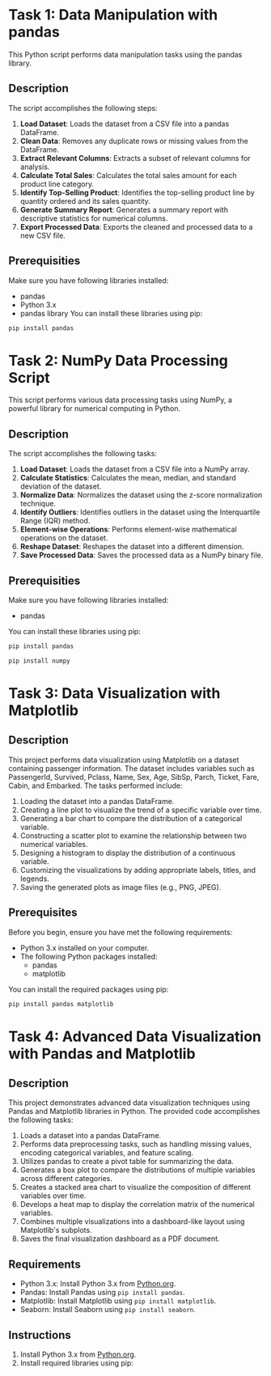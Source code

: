 # Task 1:  Data Manipulation with pandas 

This Python script performs data manipulation tasks using the pandas library.

## Description

The script accomplishes the following steps:

1. **Load Dataset**: Loads the dataset from a CSV file into a pandas DataFrame.
2. **Clean Data**: Removes any duplicate rows or missing values from the DataFrame.
3. **Extract Relevant Columns**: Extracts a subset of relevant columns for analysis.
4. **Calculate Total Sales**: Calculates the total sales amount for each product line category.
5. **Identify Top-Selling Product**: Identifies the top-selling product line by quantity ordered and its sales quantity.
6. **Generate Summary Report**: Generates a summary report with descriptive statistics for numerical columns.
7. **Export Processed Data**: Exports the cleaned and processed data to a new CSV file.


## Prerequisities
Make sure you have following libraries installed:

- pandas
- Python 3.x
- pandas library
You can install these libraries using pip:

```bash
pip install pandas
```

  

# Task 2:  NumPy Data Processing Script

This script performs various data processing tasks using NumPy, a powerful library for numerical computing in Python.

## Description

The script accomplishes the following tasks:

1. **Load Dataset**: Loads the dataset from a CSV file into a NumPy array.
2. **Calculate Statistics**: Calculates the mean, median, and standard deviation of the dataset.
3. **Normalize Data**: Normalizes the dataset using the z-score normalization technique.
4. **Identify Outliers**: Identifies outliers in the dataset using the Interquartile Range (IQR) method.
5. **Element-wise Operations**: Performs element-wise mathematical operations on the dataset.
6. **Reshape Dataset**: Reshapes the dataset into a different dimension.
7. **Save Processed Data**: Saves the processed data as a NumPy binary file.

## Prerequisities
Make sure you have following libraries installed:

- pandas

You can install these libraries using pip:

```bash
pip install pandas
```

```bash
pip install numpy
```


# Task 3: Data Visualization with Matplotlib

## Description
This project performs data visualization using Matplotlib on a dataset containing passenger information. The dataset includes variables such as PassengerId, Survived, Pclass, Name, Sex, Age, SibSp, Parch, Ticket, Fare, Cabin, and Embarked. The tasks performed include:

1. Loading the dataset into a pandas DataFrame.
2. Creating a line plot to visualize the trend of a specific variable over time.
3. Generating a bar chart to compare the distribution of a categorical variable.
4. Constructing a scatter plot to examine the relationship between two numerical variables.
5. Designing a histogram to display the distribution of a continuous variable.
6. Customizing the visualizations by adding appropriate labels, titles, and legends.
7. Saving the generated plots as image files (e.g., PNG, JPEG).

## Prerequisites
Before you begin, ensure you have met the following requirements:
- Python 3.x installed on your computer.
- The following Python packages installed:
  - pandas
  - matplotlib

You can install the required packages using pip:

```bash
pip install pandas matplotlib
```


# Task 4: Advanced Data Visualization with Pandas and Matplotlib

## Description
This project demonstrates advanced data visualization techniques using Pandas and Matplotlib libraries in Python. The provided code accomplishes the following tasks:

1. Loads a dataset into a pandas DataFrame.
2. Performs data preprocessing tasks, such as handling missing values, encoding categorical variables, and feature scaling.
3. Utilizes pandas to create a pivot table for summarizing the data.
4. Generates a box plot to compare the distributions of multiple variables across different categories.
5. Creates a stacked area chart to visualize the composition of different variables over time.
6. Develops a heat map to display the correlation matrix of the numerical variables.
7. Combines multiple visualizations into a dashboard-like layout using Matplotlib's subplots.
8. Saves the final visualization dashboard as a PDF document.

## Requirements
- Python 3.x: Install Python 3.x from [Python.org](https://www.python.org/).
- Pandas: Install Pandas using `pip install pandas`.
- Matplotlib: Install Matplotlib using `pip install matplotlib`.
- Seaborn: Install Seaborn using `pip install seaborn`.

## Instructions
1. Install Python 3.x from [Python.org](https://www.python.org/).
2. Install required libraries using pip:







